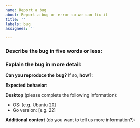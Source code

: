 ```yaml
---
name: Report a bug
about: Report a bug or error so we can fix it
title: ''
labels: bug
assignees: ''

---
```


### Describe the bug in five words or less:

### Explain the bug in more detail:

**Can you reproduce the bug?** If so, **how?**:

**Expected behavior**:

**Desktop** (please complete the following information):
 - OS: [e.g. Ubuntu 20]
 - Go version: [e.g. 22]

**Additional context** (do you want to tell us more information?):
